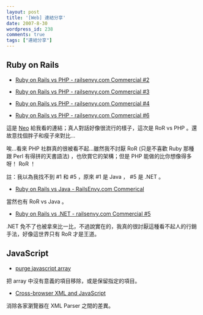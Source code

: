 ```yaml
---
layout: post
title: '[Web] 連結分享'
date: 2007-8-30
wordpress_id: 238
comments: true
tags: ["連結分享"]
---
```


## Ruby on Rails

* [Ruby on Rails vs PHP - railsenvy.com Commercial #2](http://www.youtube.com/watch?v=n1NVfDlU6yQ)

* [Ruby on Rails vs PHP - railsenvy.com Commercial #3](http://www.youtube.com/watch?v=p5EIrSM8dCA)

* [Ruby on Rails vs PHP - railsenvy.com Commercial #4](http://www.youtube.com/watch?v=Ld919lziKgE)

* [Ruby on Rails vs PHP - railsenvy.com Commercial #6](http://www.youtube.com/watch?v=GQXqWkWqnSw)

這是 [Neo](http://www.neo.com.tw) 給我看的連結；真人對話好像很流行的樣子，這次是 RoR vs PHP 。還故意找個胖子和瘦子來對比... 

唉...看來 PHP 社群真的很被看不起...雖然我不討厭 RoR (只是不喜歡 Ruby 那種跟 Perl 有得拼的天書語法) ，也欣賞它的架構；但是 PHP 能做的比你想像得多呀！ RoR ！ 

註：我以為我找不到 #1 和 #5 ，原來 #1 是 Java ， #5 是 .NET 。 

* [Ruby on Rails vs Java - RailsEnvy.com Commerical](http://www.youtube.com/watch?v=PQbuyKUaKFo)

當然也有 RoR vs Java 。

* [Ruby on Rails vs .NET - railsenvy.com Commercial #5](http://www.youtube.com/watch?v=528BCJiRkks)

.NET 免不了也被拿來比一比，不過說實在的，我真的很討厭這種看不起人的行銷手法，好像這世界只有 RoR 才是王道。 



## JavaScript

* [purge javascript array](http://blog.hedgerwow.com/2007/08/29/purge-javascript-array/)

把 array 中沒有意義的項目移除，或是保留指定的項目。

* [Cross-browser XML and JavaScript](http://www.alexatnet.com/node/62)

消除各家瀏覽器在 XML Parser 之間的差異。 


